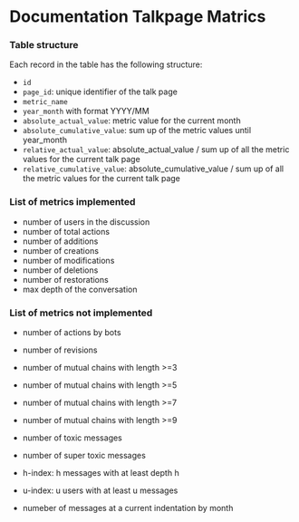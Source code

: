 # Documentation Talkpage Matrics

### Table structure

Each record in the table has the following structure:
- `id`
- `page_id`: unique identifier of the talk page
- `metric_name`
- `year_month` with format YYYY/MM
- `absolute_actual_value`: metric value for the current month
- `absolute_cumulative_value`: sum up of the metric values until year_month
- `relative_actual_value`: absolute_actual_value / sum up of all the metric values for the current talk page
- `relative_cumulative_value`: absolute_cumulative_value / sum up of all the metric values for the current talk page

### List of metrics implemented
- number of users in the discussion
- number of total actions
- number of additions
- number of creations
- number of modifications
- number of deletions
- number of restorations
- max depth of the conversation




### List of metrics not implemented
- number of actions by bots

- number of revisions
- number of mutual chains with length >=3
- number of mutual chains with length >=5
- number of mutual chains with length >=7
- number of mutual chains with length >=9
- number of toxic messages
- number of super toxic messages
- h-index: h messages with at least depth h
- u-index: u users with at least u messages
- numeber of messages at a current indentation by month